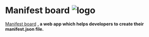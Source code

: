  # Manifest board ![logo](https://yughendaranp.github.io/Web-app-Manifest-generator/asserts/manifsetboard/manifsetboard32x32.png 'Manifest board')

[Manifest board](https://yughendaranp.github.io/Web-app-Manifest-generator/ 'manifest generator') **, a web app which helps developers to create their manifest.json file.**
